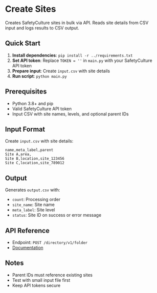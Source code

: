 # Create Sites

Creates SafetyCulture sites in bulk via API. Reads site details from CSV input and logs results to CSV output.

## Quick Start

1. **Install dependencies**: `pip install -r ../requirements.txt`
2. **Set API token**: Replace `TOKEN = ''` in `main.py` with your SafetyCulture API token
3. **Prepare input**: Create `input.csv` with site details
4. **Run script**: `python main.py`

## Prerequisites

- Python 3.8+ and pip
- Valid SafetyCulture API token
- Input CSV with site names, levels, and optional parent IDs

## Input Format

Create `input.csv` with site details:
```csv
name,meta_label,parent
Site A,area,
Site B,location,site_123456
Site C,location,site_789012
```

## Output

Generates `output.csv` with:
- `count`: Processing order
- `site_name`: Site name
- `meta_label`: Site level
- `status`: Site ID on success or error message

## API Reference

- Endpoint: `POST /directory/v1/folder`
- [Documentation](https://developer.safetyculture.com/reference/directory_createfolder)

## Notes

- Parent IDs must reference existing sites
- Test with small input file first
- Keep API tokens secure
